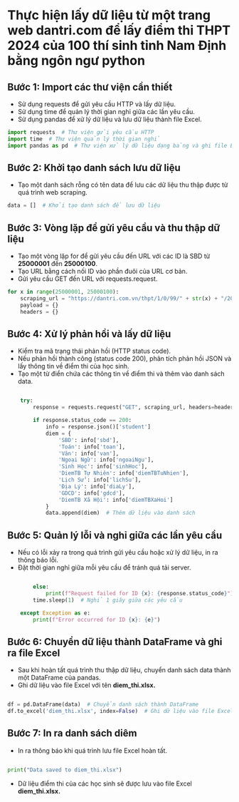 # Thực hiện lấy dữ liệu từ một trang web dantri.com để lấy điểm thi THPT 2024 của 100 thí sinh tỉnh Nam Định bằng ngôn ngư python
## Bước 1: Import các thư viện cần thiết
* Sử dụng requests để gửi yêu cầu HTTP và lấy dữ liệu.
* Sử dụng time để quản lý thời gian nghỉ giữa các lần yêu cầu.
* Sử dụng pandas để xử lý dữ liệu và lưu dữ liệu thành file Excel.
```python
import requests  # Thư viện gửi yêu cầu HTTP
import time  # Thư viện quản lý thời gian nghỉ
import pandas as pd  # Thư viện xử lý dữ liệu dạng bảng và ghi file Excel

```
## Bước 2: Khởi tạo danh sách lưu dữ liệu
* Tạo một danh sách rỗng có tên data để lưu các dữ liệu thu thập được từ quá trình web scraping.
```python
data = []  # Khởi tạo danh sách để lưu dữ liệu
```
## Bước 3: Vòng lặp để gửi yêu cầu và thu thập dữ liệu
* Tạo một vòng lặp for để gửi yêu cầu đến URL với các ID là SBD từ **25000001** đến **25000100**.
* Tạo URL bằng cách nối ID vào phần đuôi của URL cơ bản.
* Gửi yêu cầu GET đến URL với requests.request.
``` python
for x in range(25000001, 25000100):
    scraping_url = "https://dantri.com.vn/thpt/1/0/99/" + str(x) + "/2024/0.2/search-gradle.htm"
    payload = {}
    headers = {}
```
## Bước 4: Xử lý phản hồi và lấy dữ liệu
* Kiểm tra mã trạng thái phản hồi (HTTP status code).
* Nếu phản hồi thành công (status code 200), phân tích phản hồi JSON và lấy thông tin về điểm thi của học sinh.
* Tạo một từ điển chứa các thông tin về điểm thi và thêm vào danh sách data.
```python

    try:
        response = requests.request("GET", scraping_url, headers=headers, data=payload)

        if response.status_code == 200:
            info = response.json()['student']
            diem = {
                'SBD': info['sbd'],
                'Toán': info['toan'],
                'Văn': info['van'],
                'Ngoại Ngữ': info['ngoaiNgu'],
                'Sinh Học': info['sinhHoc'],
                'DiemTB Tự Nhiên': info['diemTBTuNhien'],
                'Lịch Sử': info['lichSu'],
                'Địa Lý': info['diaLy'],
                'GDCD': info['gdcd'],
                'DiemTB Xã Hội': info['diemTBXaHoi']
            }
            data.append(diem)  # Thêm dữ liệu vào danh sách
```
## Bước 5: Quản lý lỗi và nghỉ giữa các lần yêu cầu
* Nếu có lỗi xảy ra trong quá trình gửi yêu cầu hoặc xử lý dữ liệu, in ra thông báo lỗi.
* Đặt thời gian nghỉ giữa mỗi yêu cầu để tránh quá tải server.
```python

        else:
            print(f"Request failed for ID {x}: {response.status_code}")
        time.sleep(1)  # Nghỉ 1 giây giữa các yêu cầu

    except Exception as e:
        print(f"Error occurred for ID {x}: {e}")
```
## Bước 6: Chuyển dữ liệu thành DataFrame và ghi ra file Excel
* Sau khi hoàn tất quá trình thu thập dữ liệu, chuyển danh sách data thành một DataFrame của pandas.
* Ghi dữ liệu vào file Excel với tên **diem_thi.xlsx.**
```python

df = pd.DataFrame(data)  # Chuyển danh sách thành DataFrame
df.to_excel('diem_thi.xlsx', index=False)  # Ghi dữ liệu vào file Excel
```
## Bước 7: In ra danh sách diêm
* In ra thông báo khi quá trình lưu file Excel hoàn tất.
```python

print("Data saved to diem_thi.xlsx")  

```
* Dữ liệu điểm thi của các học sinh sẽ được lưu vào file Excel **diem_thi.xlsx.**
